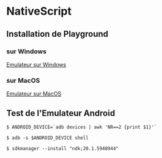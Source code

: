 # NativeScript 


## Installation de Playground 

### sur Windows

[Emulateur sur Windows](Windows.md)

### sur MacOS

[Emulateur sur MacOS](MacOS.md)

## Test de l'Emulateur Android

```
$ ANDROID_DEVICE=`adb devices | awk 'NR==2 {print $1}'`
```

```
$ adb -s $ANDROID_DEVICE shell
```


```
$ sdkmanager --install "ndk;20.1.5948944" 
```




